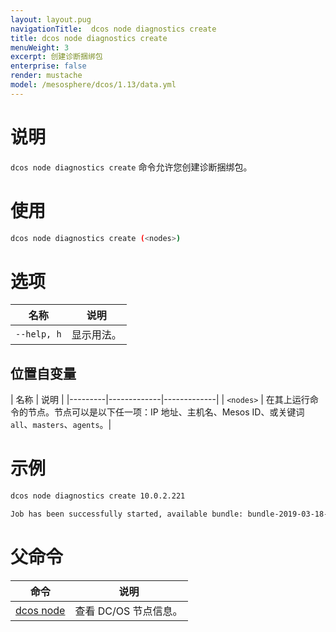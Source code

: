 ```yaml
---
layout: layout.pug
navigationTitle:  dcos node diagnostics create
title: dcos node diagnostics create
menuWeight: 3
excerpt: 创建诊断捆绑包
enterprise: false
render: mustache
model: /mesosphere/dcos/1.13/data.yml
---
```


# 说明
`dcos node diagnostics create` 命令允许您创建诊断捆绑包。

# 使用

```bash
dcos node diagnostics create (<nodes>)
```

# 选项

| 名称 | 说明 |
|---------|-------------|
| `--help, h` |  显示用法。 |

## 位置自变量

| 名称 | 说明 |
|---------|-------------|-------------|
| `<nodes>`   | 在其上运行命令的节点。节点可以是以下任一项：IP 地址、主机名、Mesos ID、或关键词 `all`、`masters`、`agents`。|

# 示例

```bash
dcos node diagnostics create 10.0.2.221

Job has been successfully started, available bundle: bundle-2019-03-18-1552932773.zip
```

# 父命令

| 命令 | 说明 |
|---------|-------------|
| [dcos node](/mesosphere/dcos/cn/1.13/cli/command-reference/dcos-node/) | 查看 DC/OS 节点信息。 |

